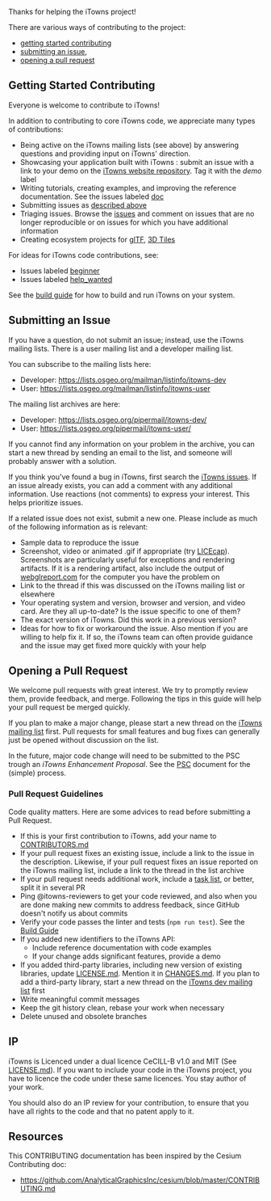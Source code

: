 Thanks for helping the iTowns project!

There are various ways of contributing to the project:

* [getting started contributing](#getting-started-contributing)
* [submitting an issue](#submitting-an-issue),
* [opening a pull request](#opening-a-pull-request)

## Getting Started Contributing

Everyone is welcome to contribute to iTowns!

In addition to contributing to core iTowns code, we appreciate many types of contributions:

* Being active on the iTowns mailing lists (see above) by answering questions and providing input on iTowns' direction.
* Showcasing your application built with iTowns : submit an issue with a link to your demo on the [iTowns website repository](https://github.com/iTowns/itowns.github.io/issues). Tag it with the *demo* label
* Writing tutorials, creating examples, and improving the reference documentation. See the issues labeled [doc](https://github.com/iTowns/itowns/labels/doc)
* Submitting issues as [described above](#submitting-an-issue)
* Triaging issues. Browse the [issues](https://github.com/iTowns/itowns/issues) and comment on issues that are no longer reproducible or on issues for which you have additional information
* Creating ecosystem projects for [glTF](https://github.com/KhronosGroup/glTF/issues/456), [3D Tiles](https://github.com/AnalyticalGraphicsInc/3d-tiles)

For ideas for iTowns code contributions, see:

* Issues labeled [beginner](https://github.com/iTowns/itowns/labels/beginner)
* Issues labeled [help_wanted](https://github.com/iTowns/itowns/label/help_wanted)

See the [build guide](BUILDING.md) for how to build and run iTowns on your system.

## Submitting an Issue

If you have a question, do not submit an issue; instead, use the iTowns mailing lists. There is a user mailing list and a developer mailing list.

You can subscribe to the mailing lists here:

* Developer: https://lists.osgeo.org/mailman/listinfo/itowns-dev
* User: https://lists.osgeo.org/mailman/listinfo/itowns-user

The mailing list archives are here:

* Developer: https://lists.osgeo.org/pipermail/itowns-dev/
* User: https://lists.osgeo.org/pipermail/itowns-user/

If you cannot find any information on your problem in the archive, you can start a new thread by sending an email to the list, and someone will probably answer with a solution. 

If you think you've found a bug in iTowns, first search the [iTowns issues](https://github.com/iTowns/itowns/issues). If an issue already exists, you can add a comment with any additional information. Use reactions (not comments) to express your interest. This helps prioritize issues.

If a related issue does not exist, submit a new one. Please include as much of the following information as is relevant:
* Sample data to reproduce the issue
* Screenshot, video or animated .gif if appropriate (try [LICEcap](http://www.cockos.com/licecap/)). Screenshots are particularly useful for exceptions and rendering artifacts. If it is a rendering artifact, also include the output of [webglreport.com](http://webglreport.com/) for the computer you have the problem on
* Link to the thread if this was discussed on the iTowns mailing list or elsewhere
* Your operating system and version, browser and version, and video card.  Are they all up-to-date? Is the issue specific to one of them?
* The exact version of iTowns. Did this work in a previous version?
* Ideas for how to fix or workaround the issue. Also mention if you are willing to help fix it. If so, the iTowns team can often provide guidance and the issue may get fixed more quickly with your help


## Opening a Pull Request

We welcome pull requests with great interest. We try to promptly review them, provide feedback, and merge. Following the tips in this guide will help your pull request be merged quickly.

If you plan to make a major change, please start a new thread on the [iTowns mailing list](https://lists.osgeo.org/mailman/listinfo/itowns-dev) first. Pull requests for small features and bug fixes can generally just be opened without discussion on the list.

In the future, major code change will need to be submitted to the PSC trough an *iTowns Enhancement Proposal*. See the [PSC](https://github.com/iTowns/itowns-project/blob/master/PSC.md) document for the (simple) process.

### Pull Request Guidelines

Code quality matters. Here are some advices to read before submitting a Pull Request.

* If this is your first contribution to iTowns, add your name to [CONTRIBUTORS.md](https://github.com/iTowns/itowns/blob/master/CONTRIBUTORS.md)
* If your pull request fixes an existing issue, include a link to the issue in the description. Likewise, if your pull request fixes an issue reported on the iTowns mailing list, include a link to the thread in the list archive
* If your pull request needs additional work, include a [task list](https://github.com/blog/1375%0A-task-lists-in-gfm-issues-pulls-comments), or better, split it in several PR
* Ping @itowns-reviewers to get your code reviewed, and also when you are done making new commits to address feedback, since GitHub doesn't notify us about commits
* Verify your code passes the linter and tests (`npm run test`). See the [Build Guide](BUILDING.md)
* If you added new identifiers to the iTowns API:
   * Include reference documentation with code examples
   * If your change adds significant features, provide a demo
* If you added third-party libraries, including new version of existing libraries, update [LICENSE.md](LICENSE.md).  Mention it in [CHANGES.md](CHANGES.md). If you plan to add a third-party library, start a new thread on the [iTowns dev mailing list](https://lists.osgeo.org/mailman/listinfo/itowns-dev) first
* Write meaningful commit messages
* Keep the git history clean, rebase your work when necessary
* Delete unused and obsolete branches

## IP

iTowns is Licenced under a dual licence CeCILL-B v1.0 and MIT (See [LICENSE.md](LICENSE.md)). If you want to include your code in the iTowns project, you have to licence the code under these same licences. You stay author of your work.

You should also do an IP review for your contribution, to ensure that you have all rights to the code and that no patent apply to it.


## Resources

This CONTRIBUTING documentation has been inspired by the Cesium Contributing doc:
* https://github.com/AnalyticalGraphicsInc/cesium/blob/master/CONTRIBUTING.md
